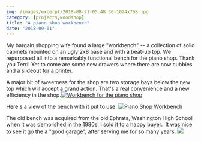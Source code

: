```yaml
---
img: /images/excerpt/2018-08-21-05.48.36-1024x768.jpg
category: [projects,woodshop]
title: "A piano shop workbench"
date: "2018-09-01"
---
```


My bargain shopping wife found a large "workbench" -- a collection of solid cabinets mounted on an ugly 2x8 base and with a beat-up top. We repurposed all into a remarkably functional bench for the piano shop. Thank you Terri! Yet to come are some new drawers where there are now cubbies and a slideout for a printer.

A major bit of sweetness for the shop are two storage bays below the new top which will accept a grand action. That's a real convenience and a new efficiency in the shop.[![Workbench for the piano shop](/images/2018-08-21-05.48.36-1024x768.jpg)](http://blog.duanemcguire.com/wp-content/uploads/2018/09/2018-08-21-05.48.36.jpg)

Here's a view of the bench with it put to use: [![Piano Shop Workbench](/images/2018-08-24-12.06.58-1024x768.jpg)](http://blog.duanemcguire.com/wp-content/uploads/2018/09/2018-08-24-12.06.58.jpg)

The old bench was acquired from the old Ephrata, Washington High School when it was demolished in the 1980s. I sold it to a happy buyer.  It was nice to see it go the a "good garage", after serving me for so many years. [![](/images/2018-08-18-14.54.51-1024x768.jpg)](http://blog.duanemcguire.com/wp-content/uploads/2018/09/2018-08-18-14.54.51.jpg)
